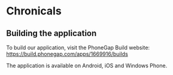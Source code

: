 # Chronicals

## Building the application

To build our application, visit the PhoneGap Build website: https://build.phonegap.com/apps/1669916/builds

The application is available on Android, iOS and Windows Phone.
